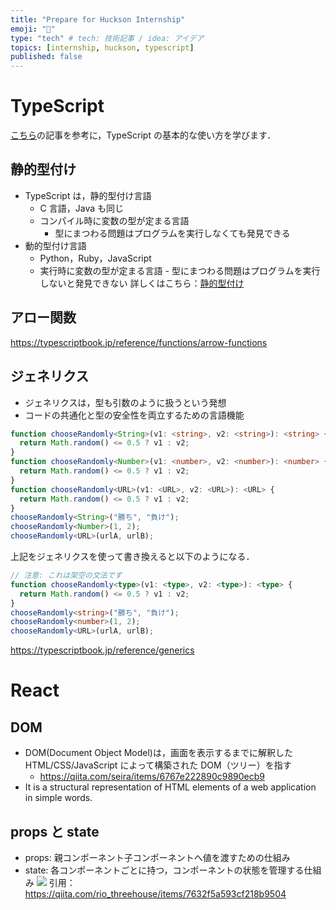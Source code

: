 ```yaml
---
title: "Prepare for Huckson Internship"
emoji: "🐍"
type: "tech" # tech: 技術記事 / idea: アイデア
topics: [internship, huckson, typescript]
published: false
---
```


# TypeScript

[こちら](https://typescriptbook.jp/)の記事を参考に，TypeScript の基本的な使い方を学びます．

## 静的型付け

- TypeScript は，静的型付け言語
  - C 言語，Java も同じ
  - コンパイル時に変数の型が定まる言語
    - 型にまつわる問題はプログラムを実行しなくても発見できる
- 動的型付け言語
  - Python，Ruby，JavaScript
  - 実行時に変数の型が定まる言語 - 型にまつわる問題はプログラムを実行しないと発見できない
    詳しくはこちら：[静的型付け](https://typescriptbook.jp/overview/static-type)

## アロー関数

https://typescriptbook.jp/reference/functions/arrow-functions

## ジェネリクス

- ジェネリクスは，型も引数のように扱うという発想
- コードの共通化と型の安全性を両立するための言語機能

```typescript
function chooseRandomly<String>(v1: <string>, v2: <string>): <string> {
  return Math.random() <= 0.5 ? v1 : v2;
}
function chooseRandomly<Number>(v1: <number>, v2: <number>): <number> {
  return Math.random() <= 0.5 ? v1 : v2;
}
function chooseRandomly<URL>(v1: <URL>, v2: <URL>): <URL> {
  return Math.random() <= 0.5 ? v1 : v2;
}
chooseRandomly<String>("勝ち", "負け");
chooseRandomly<Number>(1, 2);
chooseRandomly<URL>(urlA, urlB);
```

上記をジェネリクスを使って書き換えると以下のようになる．

```typescript
// 注意: これは架空の文法です
function chooseRandomly<type>(v1: <type>, v2: <type>): <type> {
  return Math.random() <= 0.5 ? v1 : v2;
}
chooseRandomly<string>("勝ち", "負け");
chooseRandomly<number>(1, 2);
chooseRandomly<URL>(urlA, urlB);
```

https://typescriptbook.jp/reference/generics

# React

## DOM

- DOM(Document Object Model)は，画面を表示するまでに解釈した HTML/CSS/JavaScript によって構築された DOM（ツリー）を指す
  - https://qiita.com/seira/items/6767e222890c9890ecb9
- It is a structural representation of HTML elements of a web application in simple words.

## props と state

- props: 親コンポーネント子コンポーネントへ値を渡すための仕組み
- state: 各コンポーネントごとに持つ，コンポーネントの状態を管理する仕組み
  ![](/images/intern-huckson-mynav/proprs_state.jpg)
  引用：https://qiita.com/rio_threehouse/items/7632f5a593cf218b9504
